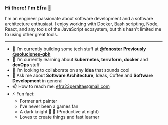 ### Hi there! I'm Efra 👋

I'm an engineer passionate about software development and a software architecture enthusiast. I enjoy working with Docker, Bash scripting, Node, React, and any tools of the JavaScript ecosystem, but this hasn't limited me to using other great tools.


---

- 🔭 I’m currently building some tech stuff at __[@fonoster](https://fonoster.com) Previously [@soluciones-gbh](https://gbh.com.do)__
- 🌱 I’m currently learning about __kubernetes, terraform, docker__ and __devOps__ stuff
- 👯 I’m looking to collaborate on any __idea__ that sounds cool
- 💬 Ask me about __Software Architecture__, Ideas, Coffee and __Software Development__ in general
- 📫 How to reach me: efra23peralta@gmail.com
- ⚡ Fun fact:
  - Former art painter
  - I've never been a games fan
  - A dark knight 🌚 🦇 (Productive at night)
  - Loves to create things and fast learner
